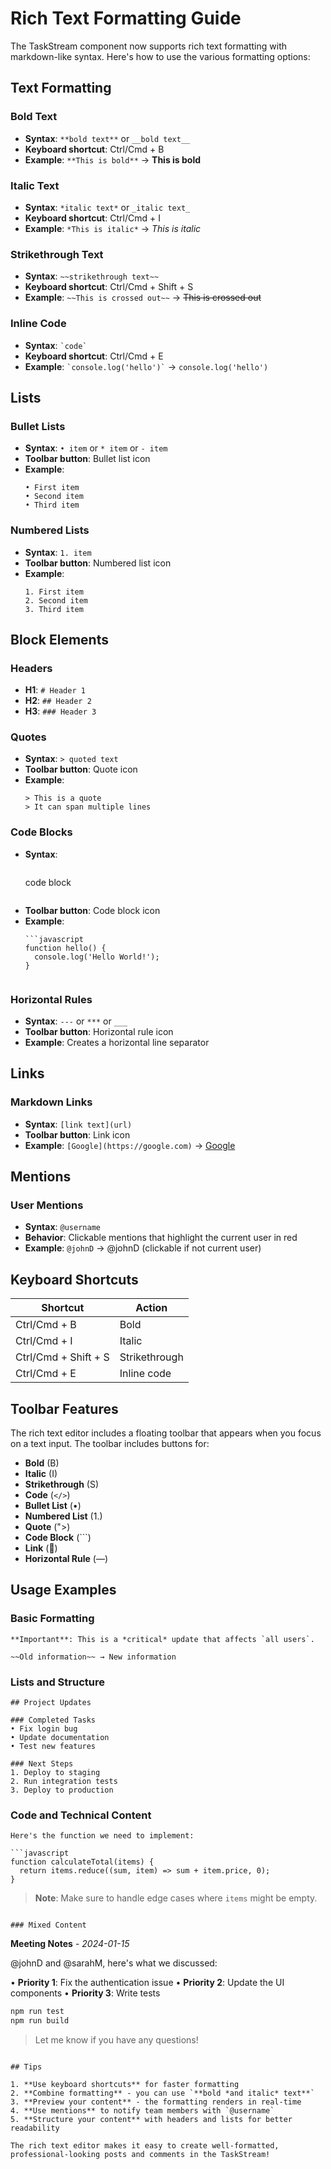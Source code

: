 # Rich Text Formatting Guide

The TaskStream component now supports rich text formatting with markdown-like syntax. Here's how to use the various formatting options:

## Text Formatting

### Bold Text
- **Syntax**: `**bold text**` or `__bold text__`
- **Keyboard shortcut**: Ctrl/Cmd + B
- **Example**: `**This is bold**` → **This is bold**

### Italic Text
- **Syntax**: `*italic text*` or `_italic text_`
- **Keyboard shortcut**: Ctrl/Cmd + I
- **Example**: `*This is italic*` → *This is italic*

### Strikethrough Text
- **Syntax**: `~~strikethrough text~~`
- **Keyboard shortcut**: Ctrl/Cmd + Shift + S
- **Example**: `~~This is crossed out~~` → ~~This is crossed out~~

### Inline Code
- **Syntax**: `` `code` ``
- **Keyboard shortcut**: Ctrl/Cmd + E
- **Example**: `` `console.log('hello')` `` → `console.log('hello')`

## Lists

### Bullet Lists
- **Syntax**: `• item` or `* item` or `- item`
- **Toolbar button**: Bullet list icon
- **Example**:
  ```
  • First item
  • Second item
  • Third item
  ```

### Numbered Lists
- **Syntax**: `1. item`
- **Toolbar button**: Numbered list icon
- **Example**:
  ```
  1. First item
  2. Second item
  3. Third item
  ```

## Block Elements

### Headers
- **H1**: `# Header 1`
- **H2**: `## Header 2`
- **H3**: `### Header 3`

### Quotes
- **Syntax**: `> quoted text`
- **Toolbar button**: Quote icon
- **Example**:
  ```
  > This is a quote
  > It can span multiple lines
  ```

### Code Blocks
- **Syntax**: 
  ```
  ```
  code block
  ```
  ```
- **Toolbar button**: Code block icon
- **Example**:
  ```
  ```javascript
  function hello() {
    console.log('Hello World!');
  }
  ```
  ```

### Horizontal Rules
- **Syntax**: `---` or `***` or `___`
- **Toolbar button**: Horizontal rule icon
- **Example**: Creates a horizontal line separator

## Links

### Markdown Links
- **Syntax**: `[link text](url)`
- **Toolbar button**: Link icon
- **Example**: `[Google](https://google.com)` → [Google](https://google.com)

## Mentions

### User Mentions
- **Syntax**: `@username`
- **Behavior**: Clickable mentions that highlight the current user in red
- **Example**: `@johnD` → @johnD (clickable if not current user)

## Keyboard Shortcuts

| Shortcut | Action |
|----------|--------|
| Ctrl/Cmd + B | Bold |
| Ctrl/Cmd + I | Italic |
| Ctrl/Cmd + Shift + S | Strikethrough |
| Ctrl/Cmd + E | Inline code |

## Toolbar Features

The rich text editor includes a floating toolbar that appears when you focus on a text input. The toolbar includes buttons for:

- **Bold** (B)
- **Italic** (I)
- **Strikethrough** (S)
- **Code** (`</>`)
- **Bullet List** (•)
- **Numbered List** (1.)
- **Quote** (">)
- **Code Block** (```)
- **Link** (🔗)
- **Horizontal Rule** (—)

## Usage Examples

### Basic Formatting
```
**Important**: This is a *critical* update that affects `all users`.

~~Old information~~ → New information
```

### Lists and Structure
```
## Project Updates

### Completed Tasks
• Fix login bug
• Update documentation
• Test new features

### Next Steps
1. Deploy to staging
2. Run integration tests
3. Deploy to production
```

### Code and Technical Content
```
Here's the function we need to implement:

```javascript
function calculateTotal(items) {
  return items.reduce((sum, item) => sum + item.price, 0);
}
```

> **Note**: Make sure to handle edge cases where `items` might be empty.
```

### Mixed Content
```
**Meeting Notes** - *2024-01-15*

@johnD and @sarahM, here's what we discussed:

• **Priority 1**: Fix the authentication issue
• **Priority 2**: Update the UI components
• **Priority 3**: Write tests

```bash
npm run test
npm run build
```

> Let me know if you have any questions!
```

## Tips

1. **Use keyboard shortcuts** for faster formatting
2. **Combine formatting** - you can use `**bold *and italic* text**`
3. **Preview your content** - the formatting renders in real-time
4. **Use mentions** to notify team members with `@username`
5. **Structure your content** with headers and lists for better readability

The rich text editor makes it easy to create well-formatted, professional-looking posts and comments in the TaskStream!

